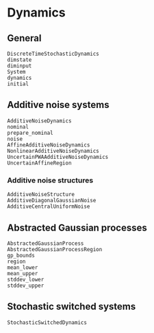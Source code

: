# Dynamics

## General
```@docs
DiscreteTimeStochasticDynamics
dimstate
diminput
System
dynamics
initial
```

## Additive noise systems
```@docs
AdditiveNoiseDynamics
nominal
prepare_nominal
noise
AffineAdditiveNoiseDynamics
NonlinearAdditiveNoiseDynamics
UncertainPWAAdditiveNoiseDynamics
UncertainAffineRegion
```

### Additive noise structures
```@docs
AdditiveNoiseStructure
AdditiveDiagonalGaussianNoise
AdditiveCentralUniformNoise
```

## Abstracted Gaussian processes
```@docs
AbstractedGaussianProcess
AbstractedGaussianProcessRegion
gp_bounds
region
mean_lower
mean_upper
stddev_lower
stddev_upper
```

## Stochastic switched systems
```@docs
StochasticSwitchedDynamics
```